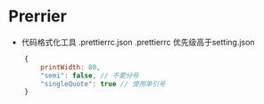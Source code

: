 # Prerrier
- 代码格式化工具
  .prettierrc.json
  .prettierrc
  优先级高于setting.json
```javascript
    {
        printWidth: 80, 
        "semi": false, // 不要分号
        "singleQuote": true // 使用单引号
    }
```
